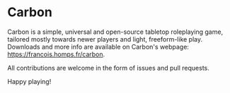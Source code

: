 # Carbon

Carbon is a simple, universal and open-source tabletop roleplaying game, tailored mostly towards newer players and light, freeform-like play.
Downloads and more info are available on Carbon's webpage: https://francois.homps.fr/carbon.

All contributions are welcome in the form of issues and pull requests.

Happy playing!

